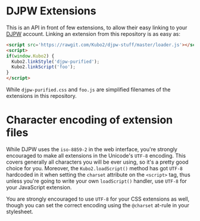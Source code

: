 # DJPW Extensions

This is an API in front of few extensions, to allow their easy linking to your [DJPW](http://diskuse.jakpsatweb.cz) account. Linking an extension from this repository is as easy as:

```html
<script src='https://rawgit.com/Kubo2/djpw-stuff/master/loader.js'></script>
<script>
if(window.Kubo2) {
  Kubo2.linkStyle('djpw-purified');
  Kubo2.linkScript('foo');
}
</script>
```

While `djpw-purified.css` and `foo.js` are simplified filenames of the extensions in this repository.

# Character encoding of extension files

While DJPW uses the `iso-8859-2` in the web interface, you're strongly encouraged to make all extensions in the Unicode's `UTF-8` encoding. This covers generally all characters you will be ever using, so it's a pretty good choice for you. Moreover, the `Kubo2.loadScript()` method has got `UTF-8` hardcoded in it when setting the `charset` attribute on the `<script>` tag, thus unless you're going to write your own `loadScript()` handler, use `UTF-8` for your JavaScript extension.

You are strongly encouraged to use `UTF-8` for your CSS extensions as well, though you can set the correct encoding using the `@charset` at-rule in your stylesheet.
